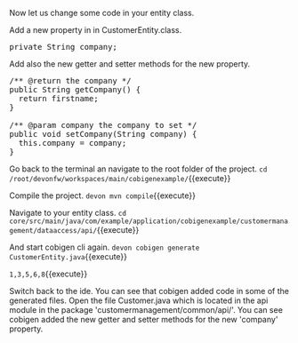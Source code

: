 Now let us change some code in your entity class.

Add a new property in in CustomerEntity.class.
<pre class="file">
private String company;
</pre>

Add also the new getter and setter methods for the new property.
<pre class="file">
/** @return the company */
public String getCompany() {
  return firstname;
}

/** @param company the company to set */
public void setCompany(String company) {
  this.company = company;
}
</pre>

Go back to the terminal an navigate to the root folder of the project.
`cd /root/devonfw/workspaces/main/cobigenexample/`{{execute}}

Compile the project.
`devon mvn compile`{{execute}}

Navigate to your entity class.
`cd core/src/main/java/com/example/application/cobigenexample/customermanagement/dataaccess/api/`{{execute}}

And start cobigen cli again.
`devon cobigen generate CustomerEntity.java`{{execute}}

`1,3,5,6,8`{{execute}}


Switch back to the ide. You can see that cobigen added code in some of the generated files. Open the file Customer.java which is located in the api module in the package 'customermanagement/common/api/'. You can see cobigen added the new getter and setter methods for the new 'company' property.